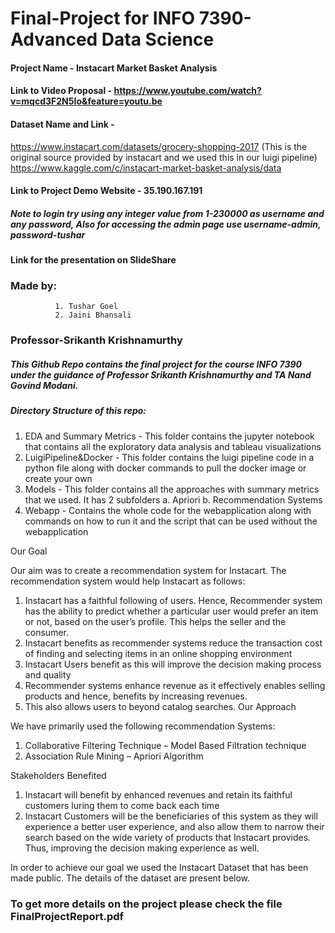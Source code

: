 # Final-Project for INFO 7390-Advanced Data Science
#### Project Name - Instacart Market Basket Analysis
#### Link to Video Proposal - https://www.youtube.com/watch?v=mqcd3F2N5Io&feature=youtu.be
#### Dataset Name and Link - 
https://www.instacart.com/datasets/grocery-shopping-2017 (This is the original source provided by instacart and we used this in our luigi pipeline)
https://www.kaggle.com/c/instacart-market-basket-analysis/data
#### Link to Project Demo Website - 35.190.167.191
##### Note to login try using any integer value from 1-230000 as username and any password, Also for accessing the admin page use username-admin, password-tushar

#### Link for the presentation on SlideShare

### Made by:
              1. Tushar Goel 
              2. Jaini Bhansali
### Professor-Srikanth Krishnamurthy

##### This Github Repo contains the final project for the course INFO 7390 under the guidance of Professor Srikanth Krishnamurthy and TA Nand Govind Modani.

##### Directory Structure of this repo:
  1. EDA and Summary Metrics - This folder contains the jupyter notebook that contains all the exploratory data analysis and tableau visualizations
  2. LuigiPipeline&Docker - This folder contains the luigi pipeline code in a python file along with docker commands to pull the docker image or create your own
  3. Models - This folder contains all the approaches with summary metrics that we used. It has 2 subfolders a. Apriori b. Recommendation Systems
  4. Webapp - Contains the whole code for the webapplication along with commands on how to run it and the script that can be used without the webapplication
  
 Our Goal 

Our aim was to create a recommendation system for Instacart. The recommendation system would help Instacart as follows: 
1.	Instacart has a faithful following of users. Hence, Recommender system has the ability to predict whether a particular user would prefer an item or not, based on the user’s profile. This helps the seller and the consumer.
2.	Instacart benefits as recommender systems reduce the transaction cost of finding and selecting items in an online shopping environment
3.	Instacart Users benefit as this will  improve the decision making process and quality 
4.	Recommender systems enhance revenue as it effectively enables selling products and hence, benefits by increasing revenues.
5.	This also allows users to beyond catalog searches.
Our Approach

We have primarily used the following recommendation Systems:
1.	Collaborative Filtering Technique – Model Based Filtration technique
2.	Association Rule Mining – Apriori Algorithm



Stakeholders Benefited
1.	Instacart will benefit by enhanced revenues and retain its faithful customers luring them to come back each time
2.	Instacart Customers will be the beneficiaries of this system as they will experience a better user experience, and also allow them to narrow their search based on the wide variety of products that Instacart provides. Thus, improving the decision making experience as well.

In order to achieve our goal we used the Instacart Dataset that has been made public. The details of the dataset are present below.

 
### To get more details on the project please check the file FinalProjectReport.pdf

